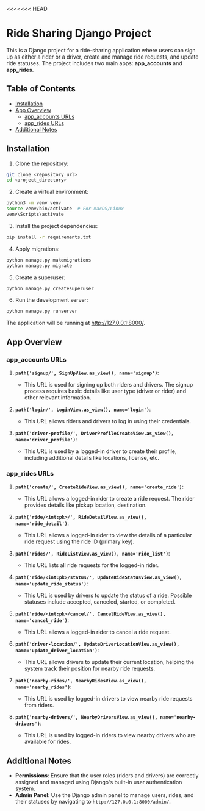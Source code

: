 <<<<<<< HEAD
# Ride Sharing Django Project

This is a Django project for a ride-sharing application where users can sign up as either a rider or a driver, create and manage ride requests, and update ride statuses. The project includes two main apps: **app_accounts** and **app_rides**.

## Table of Contents

- [Installation](#installation)
- [App Overview](#app-overview)
  - [app_accounts URLs](#app_accounts-urls)
  - [app_rides URLs](#app_rides-urls)
- [Additional Notes](#additional-notes)

## Installation

1. Clone the repository:

```bash
git clone <repository_url>
cd <project_directory>
```


2. Create a virtual environment:

```bash
python3 -m venv venv
source venv/bin/activate  # For macOS/Linux
venv\Scripts\activate
```

3. Install the project dependencies:

```bash
pip install -r requirements.txt
```

4. Apply migrations:

```bash
python manage.py makemigrations
python manage.py migrate
```

5. Create a superuser:

```bash
python manage.py createsuperuser
```

6. Run the development server:

```bash
python manage.py runserver
```
The application will be running at http://127.0.0.1:8000/.


## App Overview

### app_accounts URLs

1. **`path('signup/', SignUpView.as_view(), name='signup')`**:
   - This URL is used for signing up both riders and drivers. The signup process requires basic details like user type (driver or rider) and other relevant information.

2. **`path('login/', LoginView.as_view(), name='login')`**:
   - This URL allows riders and drivers to log in using their credentials.

3. **`path('driver-profile/', DriverProfileCreateView.as_view(), name='driver_profile')`**:
   - This URL is used by a logged-in driver to create their profile, including additional details like locations, license, etc.

### app_rides URLs

1. **`path('create/', CreateRideView.as_view(), name='create_ride')`**:
   - This URL allows a logged-in rider to create a ride request. The rider provides details like pickup location, destination.

2. **`path('ride/<int:pk>/', RideDetailView.as_view(), name='ride_detail')`**:
   - This URL allows a logged-in rider to view the details of a particular ride request using the ride ID (primary key).

3. **`path('rides/', RideListView.as_view(), name='ride_list')`**:
   - This URL lists all ride requests for the logged-in rider.

4. **`path('ride/<int:pk>/status/', UpdateRideStatusView.as_view(), name='update_ride_status')`**:
   - This URL is used by drivers to update the status of a ride. Possible statuses include accepted, canceled, started, or completed.

5. **`path('ride/<int:pk>/cancel/', CancelRideView.as_view(), name='cancel_ride')`**:
   - This URL allows a logged-in rider to cancel a ride request.

6. **`path('driver-location/', UpdateDriverLocationView.as_view(), name='update_driver_location')`**:
   - This URL allows drivers to update their current location, helping the system track their position for nearby ride requests.

7. **`path('nearby-rides/', NearbyRidesView.as_view(), name='nearby_rides')`**:
   - This URL is used by logged-in drivers to view nearby ride requests from riders.

8. **`path('nearby-drivers/', NearbyDriversView.as_view(), name='nearby-drivers')`**:
   - This URL is used by logged-in riders to view nearby drivers who are available for rides.


## Additional Notes

- **Permissions**: Ensure that the user roles (riders and drivers) are correctly assigned and managed using Django's built-in user authentication system.
- **Admin Panel**: Use the Django admin panel to manage users, rides, and their statuses by navigating to `http://127.0.0.1:8000/admin/`.


